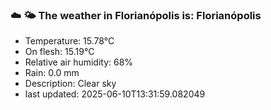 ### ☁️ 🌤️  The weather in Florianópolis is: Florianópolis

- Temperature: 15.78°C
- On flesh: 15.19°C
- Relative air humidity: 68%
- Rain: 0.0 mm
- Description: Clear sky
- last updated: 2025-06-10T13:31:59.082049
